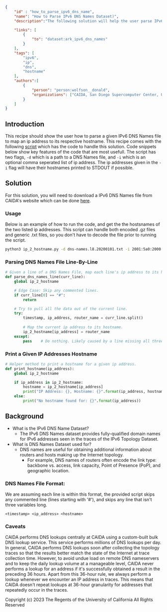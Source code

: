 ~~~json
{
    "id" : "how_to_parse_ipv6_dns_name",
    "name": "How to Parse IPv6 DNS Names Dataset)",
    "description":"The following solution will help the user parse IPv6 DNS Names into a mapping between ip addresses and their hostnames.",

    "links": [
        {
            "to": "dataset:ark_ipv6_dns_names"
        }
    ],
    "tags": [
        "ipv6",
        "ip",
        "dns",
        "hostname"
    ],
    "authors":[
        {
            "person": "person:wolfson__donald",
            "organizations": ["CAIDA, San Diego Supercomputer Center, University of California San Diego"]
        }
    ]
}
~~~

## Introduction

This recipe should show the user how to parse a given IPv6 DNS Names file to map an ip address to its respective hostname. This recipe comes with the following [script](https://github.com/CAIDA/catalog-data/blob/how_to_parse_ipv6_dns_names/sources/recipe/how_to_parse_ipv6_dns_names/ip_2_hostname.py) which has the code to handle this solution. Code snippets below show key features of the code that are most usefull. The script has two flags, `-d` which is a path to a DNS Names file, and `-i` which is an optional comma seperated list of ip address. The ip addresses given in the `-i` flag will have their hostnames printed to STDOUT if possible.

## Solution

For this solution, you will need to download a IPv6 DNS Names file from CAIDA's website which can be done [here](https://www.caida.org/catalog/datasets/ipv6_dnsnames_dataset).

### Usage

Below is an example of how to run the code, and get the the hostsnames of the two listed ip addresses. This script can handle both encoded .gz files and generic .txt files, so you don't have to decode the file prior to running the script.

~~~bash
python3 ip_2_hostname.py -d dns-names.l8.20200101.txt -i 2001:5a0:2000:500::1,2001:5a0:2000:400::44
~~~

### Parsing DNS Names File Line-By-Line

~~~Python
# Given a line of a DNS Names File, map each line's ip address to its hostname.
def parse_dns_names_line(curr_line):
    global ip_2_hostname

    # Edge Case: Skip any commented lines.
    if curr_line[0] == "#":
        return

    # Try to pull all the data out of the current line.
    try:
        timestamp, ip_address, router_name = curr_line.split()
        
        # Map the current ip address to its hostname.
        ip_2_hostname[ip_address] = router_name
    except:
        pass    # Do nothing. Likely caused by a line missing all three columns.
~~~

### Print a Given IP Addresses Hostname

~~~Python
# Helper method to print a hostname for a given ip address.
def print_hostname(ip_address):
    global ip_2_hostname

    if ip_address in ip_2_hostname:
        hostname = ip_2_hostname[ip_address]
        print("IP Address: {}, Hostname: {}".format(ip_address, hostname))
    else:
        print("No hostname found for: {}".format(ip_address))
~~~

## Background

- What is the IPv6 DNS Name Dataset?
  - The IPv6 DNS Names dataset provides fully-qualified domain names for IPv6 addresses seen in the traces of the IPv6 Topology Dataset.
- What is DNS Names Dataset used for?
  - DNS names are useful for obtaining additional information about routers and hosts making up the Internet topology. 
    - For example, DNS names of routers often encode the link type: backbone vs. access, link capacity, Point of Presence (PoP), and geographic location.

### DNS Names File Format:

We are assuming each line is within this format, the provided script skips any commented line (lines starting with '#'), and skips any line that isn't three variables long.

~~~Text
<timestamp> <ip_address> <hostname>
~~~

### Caveats

CAIDA performs DNS lookups centrally at CAIDA using a custom-built bulk DNS lookup service. This service performs millions of DNS lookups per day. In general, CAIDA performs DNS lookups soon after collecting the topology traces so that the results better match the state of the Internet at trace collection time. However, to avoid undue load on remote DNS nameservers and to keep the daily lookup volume at a manageable level, CAIDA never performs a lookup for an address if it's successfully obtained a result in the preceding 36 hours. Apart from this 36-hour rule, we always perform a lookup whenever we encounter an IP address in traces. This means that CAIDA doesn't repeat lookups at 36-hour granularity for addresses that repeatedly occur in the traces.


Copyright (c) 2023 The Regents of the University of California
All Rights Reserved